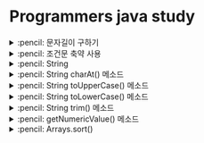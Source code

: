 # Programmers java study

<details>
<summary> :pencil: 문자길이 구하기  </summary>
<div markdown="1">

## int 자리수 구하기

```java
int n = 1234;
int length = (int)(Math.log10(n) + 1);

System.out.println("length: " + length);
```

## string 문자 길이 구하기

```java
String s = "abcde";

System.out.println("length: " + s.length());
```

</div>
</details>

<details>
<summary> :pencil: 조건문 축약 사용  </summary>
<div markdown="1">

## 조건문 사용하기

```java
public class EvenOrOdd {
    String evenOrOdd(int num) {
        return num % 2 == 0 ? "Even" : "Odd";
    }

    public static void main(String[] args) {
        EvenOrOdd evenOrOdd = new EvenOrOdd();

        System.out.println("결과: " + evenOrOdd.evenOrOdd(2));
        System.out.println("결과: " + evenOrOdd.evenOrOdd(3));
    }
}
```

</div>
</details>

<details>
<summary> :pencil: String  </summary>
<div markdown="1">

## long 타입을 string 으로 변환

- String.valueOf()
  - 파라미터가 null 이면 문자열 null 을 만들어서 담음
- Casting
  - 대상이 null 이면 MullPointerException 발생
  - Object 값이 String 이 아니면 ClassCastException 발생
- "".toString()
  - 대상이 null 이면 MullPointerException 발생
  - Object 에 담긴 값이 String 이 아니라도 출력

### :one: 덧셈연산자

두개의 피연산자 중 어느 한쪽이라도 string 이면 연산 결과는 string 이 된다.

```java
public class StringCasting {

    public static void main(String[] args) {
        String s = "" + n;
    }
}
```

### :two: String.valueOf()

```java
public class StringCasting {

    public static void main(String[] args) {
        int num = 123;
        String strValue = String.valueOf(num);

        long num2 = 12345;
        String strValue = String.valueOf(num2); // long 을 string 으로 변환
    }
}
```

## long 을 string 으로 변환 후 뒤집기

```java
class Solution {

    public int[] solution(long n) {
        String s = String.valueOf(n);
        StringBuilder sb = new StringBuiler(s);
        sb = sb.reverse();
        String[] ss = sb.toString().split("");

        int[] answer = new int[ss.length];
        for (int i = 0; i < ss.length; i++) {
            answer[i] = Integer.parseInt(ss[i]);
        }

        return answer;
    }
}
```

</div>
</details>

<details>
<summary> :pencil: String charAt() 메소드  </summary>
<div markdown="1">

## charAt()

문자열에서 특정 위치의 문자가 무엇인지 확인하는 메소드

```java
public class GetNumerValueEx {

    public static void main(String[] args) {
        String s = "Hello java";

        char ca = s.charAt(0);
        char cb = s.charAt(1);
        char cc = s.charAt(2);

        System.out.println("첫번째 문자: "+ ca);
        System.out.println("두번째 문자: "+ cb);
        System.out.println("세번째 문자: "+ cc);
    }
}
```

</div>
</details>

<details>
<summary> :pencil: String toUpperCase() 메소드  </summary>
<div markdown="1">

## toUpperCase()

대상 문자열을 모두 대문자로 변환

```java
String str1 = "hello java"

System.out.println(str1.toUpperCase());
// 출력: HELLO JAVA
```

</div>
</details>

<details>
<summary> :pencil: String toLowerCase() 메소드  </summary>
<div markdown="1">

## toLowerCase()

대상 문자열을 모두 소문자로 변환

```java
String str1 = "HELLO JAVA"

System.out.println(str1.toLowerCase());
// 출력: hello java
```

</div>
</details>

<details>
<summary> :pencil: String trim() 메소드  </summary>
<div markdown="1">

## tring()

대상 문자열의 앞 뒤 공백 문자를 모두 제거하여 리턴해준다.

```java
String str1 = "   공백 제거   ";

System.out.println(str1.trim());
// 출력: 공백 제거
```

</div>
</details>

<details>
<summary> :pencil: getNumericValue() 메소드  </summary>
<div markdown="1">

## getNumericValue()

```java
public class GetNumerValueEx {

    public static void main(String[] args) {
        String s = "342"

        char ca = s.charAt(0);
        char cb = s.charAt(1);
        char cc = s.charAt(2);

        int ia = Character.getNumericValue(ca);
        int ib = Character.getNumericValue(ca);
        int ic = Character.getNumericValue(ca);

        System.out.println(ia + ib + ic);
    }
}
```

</div>
</details>

<details>
<summary> :pencil: Arrays.sort()  </summary>
<div markdown="1">

## Arrays.sort()

- java.util.Arrays 클래스
- 정렬 메소드
- Arrays 클래스는 배열의 복사, 항목 정렬, 검색과 같은 배열 조작 기능을 가지고 있음

### :one: 오름차순 정렬

```java
import java.util.Arrays;

public class Sort {
    public static void main(String[] args) {
        int arr[] = {9, 8, 47, 6, 15, 0, 90};
        Arrays.sort(arr);

        for(int i: arr) {
            System.out.println(i);
        }
    }
}
```

### :two: 내림차순 정렬

```java
import java.util.Arrays;

public class Sort {
    public static void main(String[] args) {
        int arr[] = {9, 8, 47, 6, 15, 0, 90};
        Arrays.sort(arr, Collections.reverseOrder());

        for(int i: arr) {
            System.out.println(i);
        }
    }
}
```

### :three: 부분 정렬

시작 index, 끝 index를 넣어 일부분만 정렬할 수 있다.

```java
import java.util.Arrays;

public class Sort {
    public static void main(String[] args) {
        int arr[] = {9, 8, 47, 6, 15, 0, 90};
        Arrays.sort(arr, 0, 4);

        for(int i: arr) {
            System.out.println(i);
        }
    }
}
```

</div>
</details>
